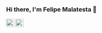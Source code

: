 ### Hi there, I'm Felipe Malatesta 👋


[<img align="left"  width="22px" src="https://cdn.jsdelivr.net/npm/simple-icons@3.4.0/icons/linkedin.svg" />](https://www.linkedin.com/in/idfelipemalatesta/)

[<img align="left"  width="22px" src="https://user-images.githubusercontent.com/105217068/236034458-149b5c70-f96a-4feb-ab83-63b13f6b4541.svg" />](https://www.kaggle.com/felipemalatesta)
